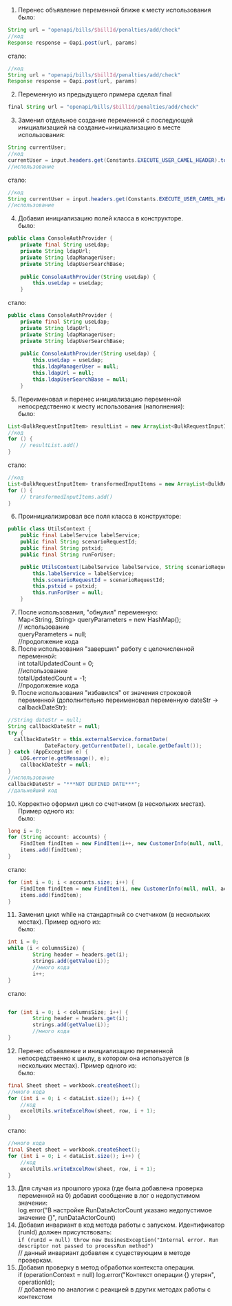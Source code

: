 1. Перенес объявление переменной ближе к месту использования  
было:  
```groovy
String url = "openapi/bills/$billId/penalties/add/check"
//код
Response response = Oapi.post(url, params)
```
стало:
```groovy
//код
String url = "openapi/bills/$billId/penalties/add/check"
Response response = Oapi.post(url, params)
```
2. Переменную из предыдущего примера сделал final
```groovy
final String url = "openapi/bills/$billId/penalties/add/check"
```
3. Заменил отдельное создание переменной с последующей инициализацией на создание+инициализацию в месте использования: 
```java
String currentUser;
//код
currentUser = input.headers.get(Constants.EXECUTE_USER_CAMEL_HEADER).toString();
//использование
```
стало:
```java
//код
String currentUser = input.headers.get(Constants.EXECUTE_USER_CAMEL_HEADER).toString();
//использование
```
4. Добавил инициализацию полей класса в конструкторе.  
было:
```java
public class ConsoleAuthProvider {
    private final String useLdap;
    private String ldapUrl;
    private String ldapManagerUser;
    private String ldapUserSearchBase;
    
    public ConsoleAuthProvider(String useLdap) {
        this.useLdap = useLdap;
    }
```
стало:
```java
public class ConsoleAuthProvider {
    private final String useLdap;
    private String ldapUrl;
    private String ldapManagerUser;
    private String ldapUserSearchBase;
    
    public ConsoleAuthProvider(String useLdap) {
        this.useLdap = useLdap;
        this.ldapManagerUser = null;
        this.ldapUrl = null;
        this.ldapUserSearchBase = null;
    }
```
5. Переименовал и перенес инициализацию переменной непосредственно к месту использования (наполнения):    
было: 
```java
List<BulkRequestInputItem> resultList = new ArrayList<BulkRequestInputItem>();
//код
for () {
    // resultList.add()
}
```
стало: 
```java
//код
List<BulkRequestInputItem> transformedInputItems = new ArrayList<BulkRequestInputItem>();
for () {
    // transformedInputItems.add()
}
```
6. Проинициализировал все поля класса в конструкторе:
```java
public class UtilsContext {
    public final LabelService labelService;
    public final String scenarioRequestId;
    public final String pstxid;
    public final String runForUser;

    public UtilsContext(LabelService labelService, String scenarioRequestId, String pstxid) {
        this.labelService = labelService;
        this.scenarioRequestId = scenarioRequestId;
        this.pstxid = pstxid;
        this.runForUser = null;
    }
```
7. После использования, "обнулил" переменную:  
Map<String, String> queryParameters = new HashMap();  
// использование  
   queryParameters = null;  
//продолжение кода  
8. После использования "завершил" работу с целочисленной переменной:  
int totalUpdatedCount = 0;  
//использование  
   totalUpdatedCount = -1;  
//продолжение кода
9. После использования "избавился" от значения строковой переменной (дополнительно переименовал переменную dateStr -> callbackDateStr):
```java
//String dateStr = null;
String callbackDateStr = null;
try {
  callbackDateStr = this.externalService.formatDate(
            DateFactory.getCurrentDate(), Locale.getDefault());
} catch (AppException e) {
    LOG.error(e.getMessage(), e);
    callbackDateStr = null;
}
//использование
callbackDateStr = "***NOT DEFINED DATE***";
//дальнейший код
```
10. Корректно оформил цикл со счетчиком (в нескольких местах). Пример одного из:  
было: 
```java
long i = 0;
for (String account: accounts) {
    FindItem findItem = new FindItem(i++, new CustomerInfo(null, null, account), null);
    items.add(findItem);
}
```
стало:
```java
for (int i = 0; i < accounts.size; i++) {
    FindItem findItem = new FindItem(i, new CustomerInfo(null, null, accounts.get(i)), null);
    items.add(findItem);
}
```
11. Заменил цикл while на стандартный со счетчиком (в нескольких местах). Пример одного из:  
было: 
```java
int i = 0;
while (i < columnsSize) {
        String header = headers.get(i);
        strings.add(getValue(i));
        //много кода
        i++;
}
```
стало:
```java

for (int i = 0; i < columnsSize; i++) {
        String header = headers.get(i);
        strings.add(getValue(i));
        //много кода
}
```
12. Перенес объявление и инициализацию переменной непосредственно к циклу, в котором она используется (в нескольких местах). Пример одного из:  
было:
```java
final Sheet sheet = workbook.createSheet();
//много кода
for (int i = 0; i < dataList.size(); i++) {
    //код
    excelUtils.writeExcelRow(sheet, row, i + 1);
}
```
стало:
```java
//много кода
final Sheet sheet = workbook.createSheet();
for (int i = 0; i < dataList.size(); i++) {
    //код
    excelUtils.writeExcelRow(sheet, row, i + 1);
}
```
13. Для случая из прошлого урока (где была добавлена проверка переменной на 0) добавил сообщение в лог о недопустимом значении:     
log.error("В настройке RunDataActorCount указано недопустимое значение {}", runDataActorCount)
14. Добавил инвариант в код метода работы с запуском. Идентификатор (runId) должен присутствовать:  
```if (runId = null) throw new BusinesException("Internal error. Run descriptor not passed to processRun method")```  
// данный инвариант добавлен к существующим в методе проверкам.
15. Добавил проверку в метод обработки контекста операции.  
if (operationContext = null) log.error("Контекст операции {} утерян", operationId);  
// добавлено по аналогии с реакцией в других методах работы с контекстом 

